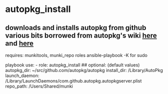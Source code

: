 autopkg\_install
==
downloads and installs autopkg from github
various bits borrowed from autopkg's wiki [here](https://github.com/autopkg/autopkg/wiki/Getting-Started) and [here](https://github.com/autopkg/autopkg/blob/master/Scripts/install.sh)
--------
requires: munkitools, munki\_repo roles
          ansible\-playbook \-K for sudo

playbook use:
  \- role: autopkg\_install
    \#\# optional: \(default values\)
    autopkg\_dir: ~/src/github.com/autopkg/autopkg
    install\_dir: /Library/AutoPkg
    launch\_daemon: /Library/LaunchDaemons/com.github.autopkg.autopkgserver.plist
    repo\_path: /Users/Shared/munki
